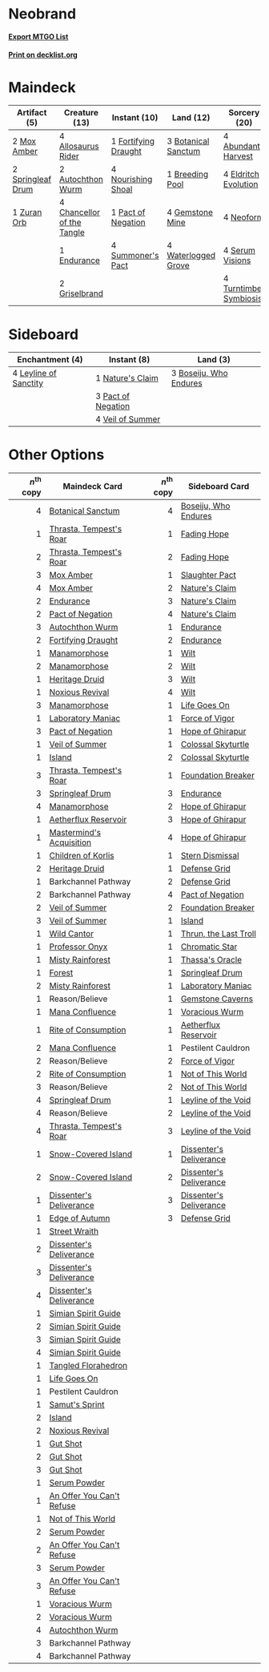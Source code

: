 # Neobrand

#### [Export MTGO List](../collection/Neobrand/Neobrand.txt)
#### [Print on decklist.org](http://decklist.org/?deckmain=4%09Abundant%20Harvest%0A4%09Allosaurus%20Rider%0A2%09Autochthon%20Wurm%0A3%09Botanical%20Sanctum%0A1%09Breeding%20Pool%0A4%09Chancellor%20of%20the%20Tangle%0A4%09Eldritch%20Evolution%0A1%09Endurance%0A1%09Fortifying%20Draught%0A4%09Gemstone%20Mine%0A2%09Griselbrand%0A2%09Mox%20Amber%0A4%09Neoform%0A4%09Nourishing%20Shoal%0A1%09Pact%20of%20Negation%0A4%09Serum%20Visions%0A2%09Springleaf%20Drum%0A4%09Summoner's%20Pact%0A4%09Turntimber%20Symbiosis%0A4%09Waterlogged%20Grove%0A1%09Zuran%20Orb&deckside=3%09Boseiju,%20Who%20Endures%0A4%09Leyline%20of%20Sanctity%0A1%09Nature's%20Claim%0A3%09Pact%20of%20Negation%0A4%09Veil%20of%20Summer)
# Maindeck

|                                        Artifact (5)                                        |                                            Creature (13)                                            |                                         Instant (10)                                          |                                          Land (12)                                           |                                          Sorcery (20)                                           |
|--------------------------------------------------------------------------------------------|-----------------------------------------------------------------------------------------------------|-----------------------------------------------------------------------------------------------|----------------------------------------------------------------------------------------------|-------------------------------------------------------------------------------------------------|
|2 [Mox Amber](http://gatherer.wizards.com/Pages/Card/Details.aspx?multiverseid=443112)      |4 [Allosaurus Rider](http://gatherer.wizards.com/Pages/Card/Details.aspx?multiverseid=121157)        |1 [Fortifying Draught](http://gatherer.wizards.com/Pages/Card/Details.aspx?multiverseid=513609)|3 [Botanical Sanctum](http://gatherer.wizards.com/Pages/Card/Details.aspx?multiverseid=417817)|4 [Abundant Harvest](http://gatherer.wizards.com/Pages/Card/Details.aspx?multiverseid=522223)    |
|2 [Springleaf Drum](http://gatherer.wizards.com/Pages/Card/Details.aspx?multiverseid=378534)|2 [Autochthon Wurm](http://gatherer.wizards.com/Pages/Card/Details.aspx?multiverseid=89096)          |4 [Nourishing Shoal](http://gatherer.wizards.com/Pages/Card/Details.aspx?multiverseid=74100)   |1 [Breeding Pool](http://gatherer.wizards.com/Pages/Card/Details.aspx?multiverseid=97088)     |4 [Eldritch Evolution](http://gatherer.wizards.com/Pages/Card/Details.aspx?multiverseid=414456)  |
|1 [Zuran Orb](http://gatherer.wizards.com/Pages/Card/Details.aspx?multiverseid=2436)        |4 [Chancellor of the Tangle](http://gatherer.wizards.com/Pages/Card/Details.aspx?multiverseid=218062)|1 [Pact of Negation](http://gatherer.wizards.com/Pages/Card/Details.aspx?multiverseid=442057)  |4 [Gemstone Mine](http://gatherer.wizards.com/Pages/Card/Details.aspx?multiverseid=109761)    |4 [Neoform](http://gatherer.wizards.com/Pages/Card/Details.aspx?multiverseid=461133)             |
|                                                                                            |1 [Endurance](http://gatherer.wizards.com/Pages/Card/Details.aspx?multiverseid=522233)               |4 [Summoner's Pact](http://gatherer.wizards.com/Pages/Card/Details.aspx?multiverseid=442178)   |4 [Waterlogged Grove](http://gatherer.wizards.com/Pages/Card/Details.aspx?multiverseid=464198)|4 [Serum Visions](http://gatherer.wizards.com/Pages/Card/Details.aspx?multiverseid=50145)        |
|                                                                                            |2 [Griselbrand](http://gatherer.wizards.com/Pages/Card/Details.aspx?multiverseid=239995)             |                                                                                               |                                                                                              |4 [Turntimber Symbiosis](http://gatherer.wizards.com/Pages/Card/Details.aspx?multiverseid=491864)|


# Sideboard

|                                        Enchantment (4)                                         |                                         Instant (8)                                         |                                            Land (3)                                             |
|------------------------------------------------------------------------------------------------|---------------------------------------------------------------------------------------------|-------------------------------------------------------------------------------------------------|
|4 [Leyline of Sanctity](http://gatherer.wizards.com/Pages/Card/Details.aspx?multiverseid=204993)|1 [Nature's Claim](http://gatherer.wizards.com/Pages/Card/Details.aspx?multiverseid=382316)  |3 [Boseiju, Who Endures](http://gatherer.wizards.com/Pages/Card/Details.aspx?multiverseid=548579)|
|                                                                                                |3 [Pact of Negation](http://gatherer.wizards.com/Pages/Card/Details.aspx?multiverseid=442057)|                                                                                                 |
|                                                                                                |4 [Veil of Summer](http://gatherer.wizards.com/Pages/Card/Details.aspx?multiverseid=466952)  |                                                                                                 |


# Other Options

|*n*<sup>th</sup> copy|                                           Maindeck Card                                            |*n*<sup>th</sup> copy|                                          Sideboard Card                                          |
|--------------------:|----------------------------------------------------------------------------------------------------|--------------------:|--------------------------------------------------------------------------------------------------|
|                    4|[Botanical Sanctum](http://gatherer.wizards.com/Pages/Card/Details.aspx?multiverseid=417817)        |                    4|[Boseiju, Who Endures](http://gatherer.wizards.com/Pages/Card/Details.aspx?multiverseid=548579)   |
|                    1|[Thrasta, Tempest's Roar](http://gatherer.wizards.com/Pages/Card/Details.aspx?multiverseid=522254)  |                    1|[Fading Hope](http://gatherer.wizards.com/Pages/Card/Details.aspx?multiverseid=534812)            |
|                    2|[Thrasta, Tempest's Roar](http://gatherer.wizards.com/Pages/Card/Details.aspx?multiverseid=522254)  |                    2|[Fading Hope](http://gatherer.wizards.com/Pages/Card/Details.aspx?multiverseid=534812)            |
|                    3|[Mox Amber](http://gatherer.wizards.com/Pages/Card/Details.aspx?multiverseid=443112)                |                    1|[Slaughter Pact](http://gatherer.wizards.com/Pages/Card/Details.aspx?multiverseid=130704)         |
|                    4|[Mox Amber](http://gatherer.wizards.com/Pages/Card/Details.aspx?multiverseid=443112)                |                    2|[Nature's Claim](http://gatherer.wizards.com/Pages/Card/Details.aspx?multiverseid=382316)         |
|                    2|[Endurance](http://gatherer.wizards.com/Pages/Card/Details.aspx?multiverseid=522233)                |                    3|[Nature's Claim](http://gatherer.wizards.com/Pages/Card/Details.aspx?multiverseid=382316)         |
|                    2|[Pact of Negation](http://gatherer.wizards.com/Pages/Card/Details.aspx?multiverseid=442057)         |                    4|[Nature's Claim](http://gatherer.wizards.com/Pages/Card/Details.aspx?multiverseid=382316)         |
|                    3|[Autochthon Wurm](http://gatherer.wizards.com/Pages/Card/Details.aspx?multiverseid=89096)           |                    1|[Endurance](http://gatherer.wizards.com/Pages/Card/Details.aspx?multiverseid=522233)              |
|                    2|[Fortifying Draught](http://gatherer.wizards.com/Pages/Card/Details.aspx?multiverseid=513609)       |                    2|[Endurance](http://gatherer.wizards.com/Pages/Card/Details.aspx?multiverseid=522233)              |
|                    1|[Manamorphose](http://gatherer.wizards.com/Pages/Card/Details.aspx?multiverseid=370568)             |                    1|[Wilt](http://gatherer.wizards.com/Pages/Card/Details.aspx?multiverseid=479696)                   |
|                    2|[Manamorphose](http://gatherer.wizards.com/Pages/Card/Details.aspx?multiverseid=370568)             |                    2|[Wilt](http://gatherer.wizards.com/Pages/Card/Details.aspx?multiverseid=479696)                   |
|                    1|[Heritage Druid](http://gatherer.wizards.com/Pages/Card/Details.aspx?multiverseid=413713)           |                    3|[Wilt](http://gatherer.wizards.com/Pages/Card/Details.aspx?multiverseid=479696)                   |
|                    1|[Noxious Revival](http://gatherer.wizards.com/Pages/Card/Details.aspx?multiverseid=230067)          |                    4|[Wilt](http://gatherer.wizards.com/Pages/Card/Details.aspx?multiverseid=479696)                   |
|                    3|[Manamorphose](http://gatherer.wizards.com/Pages/Card/Details.aspx?multiverseid=370568)             |                    1|[Life Goes On](http://gatherer.wizards.com/Pages/Card/Details.aspx?multiverseid=430810)           |
|                    1|[Laboratory Maniac](http://gatherer.wizards.com/Pages/Card/Details.aspx?multiverseid=230788)        |                    1|[Force of Vigor](http://gatherer.wizards.com/Pages/Card/Details.aspx?multiverseid=464113)         |
|                    3|[Pact of Negation](http://gatherer.wizards.com/Pages/Card/Details.aspx?multiverseid=442057)         |                    1|[Hope of Ghirapur](http://gatherer.wizards.com/Pages/Card/Details.aspx?multiverseid=423821)       |
|                    1|[Veil of Summer](http://gatherer.wizards.com/Pages/Card/Details.aspx?multiverseid=466952)           |                    1|[Colossal Skyturtle](http://gatherer.wizards.com/Pages/Card/Details.aspx?multiverseid=548527)     |
|                    1|[Island](http://gatherer.wizards.com/Pages/Card/Details.aspx?multiverseid=439857)                   |                    2|[Colossal Skyturtle](http://gatherer.wizards.com/Pages/Card/Details.aspx?multiverseid=548527)     |
|                    3|[Thrasta, Tempest's Roar](http://gatherer.wizards.com/Pages/Card/Details.aspx?multiverseid=522254)  |                    1|[Foundation Breaker](http://gatherer.wizards.com/Pages/Card/Details.aspx?multiverseid=522236)     |
|                    3|[Springleaf Drum](http://gatherer.wizards.com/Pages/Card/Details.aspx?multiverseid=378534)          |                    3|[Endurance](http://gatherer.wizards.com/Pages/Card/Details.aspx?multiverseid=522233)              |
|                    4|[Manamorphose](http://gatherer.wizards.com/Pages/Card/Details.aspx?multiverseid=370568)             |                    2|[Hope of Ghirapur](http://gatherer.wizards.com/Pages/Card/Details.aspx?multiverseid=423821)       |
|                    1|[Aetherflux Reservoir](http://gatherer.wizards.com/Pages/Card/Details.aspx?multiverseid=417765)     |                    3|[Hope of Ghirapur](http://gatherer.wizards.com/Pages/Card/Details.aspx?multiverseid=423821)       |
|                    1|[Mastermind's Acquisition](http://gatherer.wizards.com/Pages/Card/Details.aspx?multiverseid=439734) |                    4|[Hope of Ghirapur](http://gatherer.wizards.com/Pages/Card/Details.aspx?multiverseid=423821)       |
|                    1|[Children of Korlis](http://gatherer.wizards.com/Pages/Card/Details.aspx?multiverseid=110525)       |                    1|[Stern Dismissal](http://gatherer.wizards.com/Pages/Card/Details.aspx?multiverseid=476319)        |
|                    2|[Heritage Druid](http://gatherer.wizards.com/Pages/Card/Details.aspx?multiverseid=413713)           |                    1|[Defense Grid](http://gatherer.wizards.com/Pages/Card/Details.aspx?multiverseid=45481)            |
|                    1|Barkchannel Pathway                                                                                 |                    2|[Defense Grid](http://gatherer.wizards.com/Pages/Card/Details.aspx?multiverseid=45481)            |
|                    2|Barkchannel Pathway                                                                                 |                    4|[Pact of Negation](http://gatherer.wizards.com/Pages/Card/Details.aspx?multiverseid=442057)       |
|                    2|[Veil of Summer](http://gatherer.wizards.com/Pages/Card/Details.aspx?multiverseid=466952)           |                    2|[Foundation Breaker](http://gatherer.wizards.com/Pages/Card/Details.aspx?multiverseid=522236)     |
|                    3|[Veil of Summer](http://gatherer.wizards.com/Pages/Card/Details.aspx?multiverseid=466952)           |                    1|[Island](http://gatherer.wizards.com/Pages/Card/Details.aspx?multiverseid=439857)                 |
|                    1|[Wild Cantor](http://gatherer.wizards.com/Pages/Card/Details.aspx?multiverseid=96934)               |                    1|[Thrun, the Last Troll](http://gatherer.wizards.com/Pages/Card/Details.aspx?multiverseid=214050)  |
|                    1|[Professor Onyx](http://gatherer.wizards.com/Pages/Card/Details.aspx?multiverseid=513560)           |                    1|[Chromatic Star](http://gatherer.wizards.com/Pages/Card/Details.aspx?multiverseid=135279)         |
|                    1|[Misty Rainforest](http://gatherer.wizards.com/Pages/Card/Details.aspx?multiverseid=405102)         |                    1|[Thassa's Oracle](http://gatherer.wizards.com/Pages/Card/Details.aspx?multiverseid=476324)        |
|                    1|[Forest](http://gatherer.wizards.com/Pages/Card/Details.aspx?multiverseid=439860)                   |                    1|[Springleaf Drum](http://gatherer.wizards.com/Pages/Card/Details.aspx?multiverseid=378534)        |
|                    2|[Misty Rainforest](http://gatherer.wizards.com/Pages/Card/Details.aspx?multiverseid=405102)         |                    1|[Laboratory Maniac](http://gatherer.wizards.com/Pages/Card/Details.aspx?multiverseid=230788)      |
|                    1|Reason/Believe                                                                                      |                    1|[Gemstone Caverns](http://gatherer.wizards.com/Pages/Card/Details.aspx?multiverseid=122094)       |
|                    1|[Mana Confluence](http://gatherer.wizards.com/Pages/Card/Details.aspx?multiverseid=409573)          |                    1|[Voracious Wurm](http://gatherer.wizards.com/Pages/Card/Details.aspx?multiverseid=370814)         |
|                    1|[Rite of Consumption](http://gatherer.wizards.com/Pages/Card/Details.aspx?multiverseid=159400)      |                    1|[Aetherflux Reservoir](http://gatherer.wizards.com/Pages/Card/Details.aspx?multiverseid=417765)   |
|                    2|[Mana Confluence](http://gatherer.wizards.com/Pages/Card/Details.aspx?multiverseid=409573)          |                    1|Pestilent Cauldron                                                                                |
|                    2|Reason/Believe                                                                                      |                    2|[Force of Vigor](http://gatherer.wizards.com/Pages/Card/Details.aspx?multiverseid=464113)         |
|                    2|[Rite of Consumption](http://gatherer.wizards.com/Pages/Card/Details.aspx?multiverseid=159400)      |                    1|[Not of This World](http://gatherer.wizards.com/Pages/Card/Details.aspx?multiverseid=198296)      |
|                    3|Reason/Believe                                                                                      |                    2|[Not of This World](http://gatherer.wizards.com/Pages/Card/Details.aspx?multiverseid=198296)      |
|                    4|[Springleaf Drum](http://gatherer.wizards.com/Pages/Card/Details.aspx?multiverseid=378534)          |                    1|[Leyline of the Void](http://gatherer.wizards.com/Pages/Card/Details.aspx?multiverseid=107682)    |
|                    4|Reason/Believe                                                                                      |                    2|[Leyline of the Void](http://gatherer.wizards.com/Pages/Card/Details.aspx?multiverseid=107682)    |
|                    4|[Thrasta, Tempest's Roar](http://gatherer.wizards.com/Pages/Card/Details.aspx?multiverseid=522254)  |                    3|[Leyline of the Void](http://gatherer.wizards.com/Pages/Card/Details.aspx?multiverseid=107682)    |
|                    1|[Snow-Covered Island](http://gatherer.wizards.com/Pages/Card/Details.aspx?multiverseid=121130)      |                    1|[Dissenter's Deliverance](http://gatherer.wizards.com/Pages/Card/Details.aspx?multiverseid=426866)|
|                    2|[Snow-Covered Island](http://gatherer.wizards.com/Pages/Card/Details.aspx?multiverseid=121130)      |                    2|[Dissenter's Deliverance](http://gatherer.wizards.com/Pages/Card/Details.aspx?multiverseid=426866)|
|                    1|[Dissenter's Deliverance](http://gatherer.wizards.com/Pages/Card/Details.aspx?multiverseid=426866)  |                    3|[Dissenter's Deliverance](http://gatherer.wizards.com/Pages/Card/Details.aspx?multiverseid=426866)|
|                    1|[Edge of Autumn](http://gatherer.wizards.com/Pages/Card/Details.aspx?multiverseid=243442)           |                    3|[Defense Grid](http://gatherer.wizards.com/Pages/Card/Details.aspx?multiverseid=45481)            |
|                    1|[Street Wraith](http://gatherer.wizards.com/Pages/Card/Details.aspx?multiverseid=442097)            |                     |                                                                                                  |
|                    2|[Dissenter's Deliverance](http://gatherer.wizards.com/Pages/Card/Details.aspx?multiverseid=426866)  |                     |                                                                                                  |
|                    3|[Dissenter's Deliverance](http://gatherer.wizards.com/Pages/Card/Details.aspx?multiverseid=426866)  |                     |                                                                                                  |
|                    4|[Dissenter's Deliverance](http://gatherer.wizards.com/Pages/Card/Details.aspx?multiverseid=426866)  |                     |                                                                                                  |
|                    1|[Simian Spirit Guide](http://gatherer.wizards.com/Pages/Card/Details.aspx?multiverseid=442137)      |                     |                                                                                                  |
|                    2|[Simian Spirit Guide](http://gatherer.wizards.com/Pages/Card/Details.aspx?multiverseid=442137)      |                     |                                                                                                  |
|                    3|[Simian Spirit Guide](http://gatherer.wizards.com/Pages/Card/Details.aspx?multiverseid=442137)      |                     |                                                                                                  |
|                    4|[Simian Spirit Guide](http://gatherer.wizards.com/Pages/Card/Details.aspx?multiverseid=442137)      |                     |                                                                                                  |
|                    1|[Tangled Florahedron](http://gatherer.wizards.com/Pages/Card/Details.aspx?multiverseid=491859)      |                     |                                                                                                  |
|                    1|[Life Goes On](http://gatherer.wizards.com/Pages/Card/Details.aspx?multiverseid=430810)             |                     |                                                                                                  |
|                    1|Pestilent Cauldron                                                                                  |                     |                                                                                                  |
|                    1|[Samut's Sprint](http://gatherer.wizards.com/Pages/Card/Details.aspx?multiverseid=461069)           |                     |                                                                                                  |
|                    2|[Island](http://gatherer.wizards.com/Pages/Card/Details.aspx?multiverseid=439857)                   |                     |                                                                                                  |
|                    2|[Noxious Revival](http://gatherer.wizards.com/Pages/Card/Details.aspx?multiverseid=230067)          |                     |                                                                                                  |
|                    1|[Gut Shot](http://gatherer.wizards.com/Pages/Card/Details.aspx?multiverseid=397673)                 |                     |                                                                                                  |
|                    2|[Gut Shot](http://gatherer.wizards.com/Pages/Card/Details.aspx?multiverseid=397673)                 |                     |                                                                                                  |
|                    3|[Gut Shot](http://gatherer.wizards.com/Pages/Card/Details.aspx?multiverseid=397673)                 |                     |                                                                                                  |
|                    1|[Serum Powder](http://gatherer.wizards.com/Pages/Card/Details.aspx?multiverseid=48920)              |                     |                                                                                                  |
|                    1|[An Offer You Can't Refuse](http://gatherer.wizards.com/Pages/Card/Details.aspx?multiverseid=555252)|                     |                                                                                                  |
|                    1|[Not of This World](http://gatherer.wizards.com/Pages/Card/Details.aspx?multiverseid=198296)        |                     |                                                                                                  |
|                    2|[Serum Powder](http://gatherer.wizards.com/Pages/Card/Details.aspx?multiverseid=48920)              |                     |                                                                                                  |
|                    2|[An Offer You Can't Refuse](http://gatherer.wizards.com/Pages/Card/Details.aspx?multiverseid=555252)|                     |                                                                                                  |
|                    3|[Serum Powder](http://gatherer.wizards.com/Pages/Card/Details.aspx?multiverseid=48920)              |                     |                                                                                                  |
|                    3|[An Offer You Can't Refuse](http://gatherer.wizards.com/Pages/Card/Details.aspx?multiverseid=555252)|                     |                                                                                                  |
|                    1|[Voracious Wurm](http://gatherer.wizards.com/Pages/Card/Details.aspx?multiverseid=370814)           |                     |                                                                                                  |
|                    2|[Voracious Wurm](http://gatherer.wizards.com/Pages/Card/Details.aspx?multiverseid=370814)           |                     |                                                                                                  |
|                    4|[Autochthon Wurm](http://gatherer.wizards.com/Pages/Card/Details.aspx?multiverseid=89096)           |                     |                                                                                                  |
|                    3|Barkchannel Pathway                                                                                 |                     |                                                                                                  |
|                    4|Barkchannel Pathway                                                                                 |                     |                                                                                                  |

